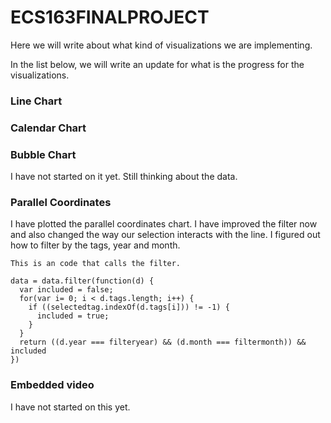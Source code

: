 # ECS163FINALPROJECT

Here we will write about what kind of visualizations we are implementing.

In the list below, we will write an update for what is the progress for the visualizations.

### Line Chart

### Calendar Chart

### Bubble Chart
I have not started on it yet. Still thinking about the data.

### Parallel Coordinates
I have plotted the parallel coordinates chart.
I have improved the filter now and also changed the way our selection interacts with the line.
I figured out how to filter by the tags, year and month.

```
This is an code that calls the filter.

data = data.filter(function(d) {
  var included = false;
  for(var i= 0; i < d.tags.length; i++) {
    if ((selectedtag.indexOf(d.tags[i])) != -1) {
      included = true;
    }
  }
  return ((d.year === filteryear) && (d.month === filtermonth)) && included
})
```

### Embedded video
I have not started on this yet.
